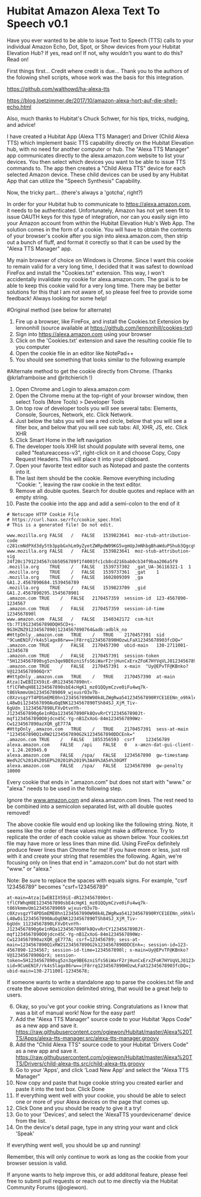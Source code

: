 # Hubitat Amazon Alexa Text To Speech  v0.1

Have you ever wanted to be able to issue Text to Speech (TTS) calls to your individual Amazon Echo, Dot, Spot, or Show devices from your Hubitat Elevation Hub?  If yes, read on!  If not, why wouldn't you want to do this?  Read on!

First things first...  Credit where credit is due...  Thank you to the authors of the folowing shell scripts, whose work was the basis for this integration.

  https://github.com/walthowd/ha-alexa-tts

  https://blog.loetzimmer.de/2017/10/amazon-alexa-hort-auf-die-shell-echo.html

Also, much thanks to Hubitat's Chuck Schwer, for his tips, tricks, nudging, and advice!


I have created a Hubitat App (Alexa TTS Manager) and Driver (Child Alexa TTS) which implement basic TTS capability directly on the Hubitat Elevation hub, with no need for another computer or hub.  The "Alexa TTS Manager" app communicates directly to the alexa.amazon.com website to list your devices.  You then select which devices you want to be able to issue TTS commands to.  The app then creates a "Child Alexa TTS" device for each selected Amazon device.  These child devices can be used by any Hubitat App that can utilize the "Speech Synthesis" Capability. 

Now, the tricky part...  (there's always a 'gotcha', right?)

In order for your Hubitat hub to communicate to https://alexa.amazon.com, it needs to be authenticated.  Unfortunately, Amazon has not yet seen fit to issue OAUTH keys for this type of integration, nor can you easily sign into your Amazon account from within the Hubitat Elevation Hub's Web App.  The solution comes in the form of a cookie.  You will have to obtain the contents of your browser's cookie after you sign into alexa.amazon.com, then strip out a bunch of fluff, and format it corectly so that it can be used by the "Alexa TTS Manager" app.  

My main browser of choice on Windows is Chrome.  Since I want this cookie to remain valid for a very long time, I decided that it was safest to download FireFox and install the "Cookies.txt" extension.  This way, I won't accidentally invalidate my cookie for alexa.amazon.com.  The goal is to be able to keep this cookie valid for a very long time.  There may be better solutions for this that I am not aware of, so please feel free to provide some feedback!  Always looking for some help!

#Original method (see below for alternate)
1) Fire up a browser, like FireFox, and install the Cookies.txt Extension by lennonhill (source available at https://github.com/lennonhill/cookies-txt)
2) Sign into https://alexa.amazon.com using your browser
3) Click on the 'Cookies.txt' extension and save the resulting cookie file to you computer
4) Open the cookie file in an editor like NotePad++
5) You should see something that looks similar to the following example

#Alternate method to get the cookie directly from Chrome.  (Thanks @krlaframboise and @ritchierich !)
1) Open Chrome and Login to alexa.amazon.com
2) Open the Chrome menu at the top-right of your browser window, then select Tools (More Tools) > Developer Tools
3) On top row of developer tools you will see several tabs: Elements, Console, Sources, Network, etc. Click Network.
4) Just below the tabs you will see a red circle, below that you will see a filter box, and below that you will see sub tabs: All, XHR, JS, etc. Click XHR
5) Click Smart Home in the left navigation
6) The developer tools XHR list should populate with several items, one called "featureaccess-v3", right-click on it and choose Copy, Copy Request Headers. This will place it into your clipboard.
7) Open your favorite text editor such as Notepad and paste the contents into it.
8) The last item should be the cookie. Remove everything including "Cookie: ", leaving the raw cookie in the text editor.
9) Remove all double quotes. Search for double quotes and replace with an empty string.
10) Paste the cookie into the app and add a semi-colon to the end of it


```
# Netscape HTTP Cookie File
# https://curl.haxx.se/rfc/cookie_spec.html
# This is a generated file! Do not edit.

www.mozilla.org	FALSE	/	FALSE	1539823641	moz-stub-attribution-code	c281cmNdPXd3dy5tb3ppbGxhLm9yZyetZWRpdW09KG5vgmUpJmNhbgBhaWduPShub3QgcgV0KSgjb25gZW50gShuw3Qgw2V0WQ..
www.mozilla.org	FALSE	/	FALSE	1539823641	moz-stub-attribution-sig	24f20c1791234567cbb5056789f1f4003fc1cb8cd216bab0cb34f9baa206a5f9
.mozilla.org	TRUE	/	FALSE	1539737302	_gat_UA-36116321-1	1
.mozilla.org	TRUE	/	FALSE	1539737361	_gat	1
.mozilla.org	TRUE	/	FALSE	1602809309	_ga	GA1.2.4567890684.1539456789
.mozilla.org	TRUE	/	FALSE	1539823709	_gid	GA1.2.4567890295.1545678901
.amazon.com	TRUE	/	FALSE	2170457359	session-id	123-4567890-1234567
.amazon.com	TRUE	/	FALSE	2170457359	session-id-time	1234567890l
www.amazon.com	FALSE	/	FALSE	1540342172	csm-hit	tb:7T191234567890DQH5CD+s-9G3HZNZ91234567890|1234567890764&adb:adblk_no
#HttpOnly_.amazon.com	TRUE	/	TRUE	2170457391	sid	"9CumEN1F/rk4s5lagx86rw==|F8rrq1234567890HOzwLFaX12345678903fcDQ="
.amazon.com	TRUE	/	FALSE	2170457390	ubid-main	130-2711001-12345678
.amazon.com	TRUE	/	FALSE	2170457391	session-token	"5H1234567890sg5zn3qe9BE6zniSfsS6iWarF2rjHunCxErxZFoK7HYVqVLJ01234567890kAQgqHm2Z0/ce1234567890iej5IrwENPF1234567890L8mHG1234567890luCpHqoxL7fDtwQrpe7WMwW1QW+ITqsQhuQy501234567890P+XCpci5xsG1234567890HBLRND0arnZifPqndStRf8="
.amazon.com	TRUE	/	FALSE	2170457391	x-main	"Uy@EPvTF@KBnko?V@12345678906QrX"
#HttpOnly_.amazon.com	TRUE	/	TRUE	2170457390	at-main	Atza|IwEBIIX59iE-dR1234567890nt-tflCFWhqH8E1234567890sbE4cHgK1_mz01QQymCzve0iFu4wq7k-t86VkmmvUm123456789069_wjxusrO3v7b-c0XzvsgzYT4PDSmEME0hn1234567890W90k4LZWgRwa541234567890RYCE1EENn_o9hkle1234567890Y8r8IbjumqaH891234567890QX67EdZ6Nrwz1234567890h0iX3iWzSno9vcHZLbQAyw12345678901DDz46_V-L48wDi1234567890AuOqENK1234567890TSh84SJ_XjM_Tiv-6gUdn_11234567890LFXvDtvnYh-J1234567890g6e1nRQa1234567890Fk8QvvRrCY1234567890Jt-mqf1234567890O0jdcn45C-Yg-nB1ZxXoG-84m1234567890Wz-Cw1234567890azXQR_gE777A
#HttpOnly_.amazon.com	TRUE	/	TRUE	2170457391	sess-at-main	"1234567890Q1xRW21234567890G2k1234567890DDCEnk="
.amazon.com	TRUE	/	FALSE	1855356593	csrf	123456789
alexa.amazon.com	FALSE	/api	FALSE	0	x-amzn-dat-gui-client-v	1.24.203945.0
alexa.amazon.com	FALSE	/spa/	FALSE	1234567890	gw-timestamp	Wed%2C%2014%20SEP%202018%2019%3A49%3A54%30GMT
alexa.amazon.com	FALSE	/spa/	FALSE	1234567890	gw-penalty	10000
```

Every cookie that ends in ".amazon.com" but does not start with "www." or "alexa." needs to be used in the following step.  

Ignore the www.amazon.com and alexa.amazon.com lines. The rest need to be combined into a semicolon separated list, with all double quotes removed!  

The above cookie file would end up looking like the following string. Note, it seems like the order of these values might make a difference.  Try to replicate the order of each cookie value as shown below.  Your cookies.txt file may have more or less lines than mine did.  Using FireFox definitely produce fewer lines than Chrome for me!  If you have more or less, just roll with it and create your string that resembles the following.  Again, we're focusing only on lines that end in ".amazon.com" but do not start with "www." or "alexa."

Note:  Be sure to replace the spaces with equals signs.  For example, "csrf 123456789" becomes "csrf=123456789"

```
at-main=Atza|IwEBIIX59iE-dR1234567890nt-tflCFWhqH8E1234567890sbE4cHgK1_mz01QQymCzve0iFu4wq7k-t86VkmmvUm123456789069_wjxusrO3v7b-c0XzvsgzYT4PDSmEME0hn1234567890W90k4LZWgRwa541234567890RYCE1EENn_o9hkle1234567890Y8r8IbjumqaH891234567890QX67EdZ6Nrwz1234567890h0iX3iWzSno9vcHZLbQAyw12345678901DDz46_V-L48wDi1234567890AuOqENK1234567890TSh84SJ_XjM_Tiv-6gUdn_11234567890LFXvDtvnYh-J1234567890g6e1nRQa1234567890Fk8QvvRrCY1234567890Jt-mqf1234567890O0jdcn45C-Yg-nB1ZxXoG-84m1234567890Wz-Cw1234567890azXQR_gE777A; csrf=123456789; sess-at-main=1234567890Q1xRW21234567890G2k1234567890DDCEnk=; session-id=123-4567890-1234567; session-id-time=1234567890l; x-main=Uy@EPvTF@KBnko?V@12345678906QrX; session-token=5H1234567890sg5zn3qe9BE6zniSfsS6iWarF2rjHunCxErxZFoK7HYVqVLJ01234567890kAQgqHm2Z0/ce1234567890iej5IrwENPF1234567890L8mHG1234567890luCpHqoxL7fDtwQrpe7WMwW1QW+ITqsQhuQy501234567890P+XCpci5xsG1234567890HBLRND0arnZifPqndStRf8=; sid=9CumEN1F/rk4s5lagx86rw==|F8rrq1234567890HOzwLFaX12345678903fcDQ=; ubid-main=130-2711001-12345678; 
```

If someone wants to write a standalone app to parse the cookies.txt file and create the above semicolon delimited string, that would be a great help to users.

6) Okay, so you've got your cookie string.  Congratulations as I know that was a bit of manual work!  Now for the easy part!
7) Add the "Alexa TTS Manager" source code to your Hubitat 'Apps Code" as a new app and save it. https://raw.githubusercontent.com/ogiewon/Hubitat/master/Alexa%20TTS/Apps/alexa-tts-manager.src/alexa-tts-manager.groovy
8) Add the "Child Alexa TTS" source code to your Hubitat 'Drivers Code" as a new app and save it. https://raw.githubusercontent.com/ogiewon/Hubitat/master/Alexa%20TTS/Drivers/child-alexa-tts.src/child-alexa-tts.groovy
9) Go to your 'Apps', and click 'Load New App' and select the "Alexa TTS Manager"
10) Now copy and paste that huge cookie string you created earlier and paste it into the text box.  Click Done
11) If everything went well with your cookie, you should be able to select one or more of your Alexa devices on the page that comes up.
12) Click Done and you should be ready to give it a try!
13) Go to your 'Devices', and select the 'AlexaTTS yourdevicename' device from the list.  
14) On the device's detail page, type in any string your want and click 'Speak'

If everything went well, you should be up and running!

Remember, this will only continue to work as long as the cookie from your browser session is valid.  

If anyone wants to help improve this, or add additonal feature, please feel free to submit pull requests or reach out to me directly via the Hubitat Community Forums (@ogiewon).
